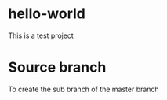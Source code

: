 # hello-world
This is a test project 

# Source branch
To create the sub branch of the master branch
